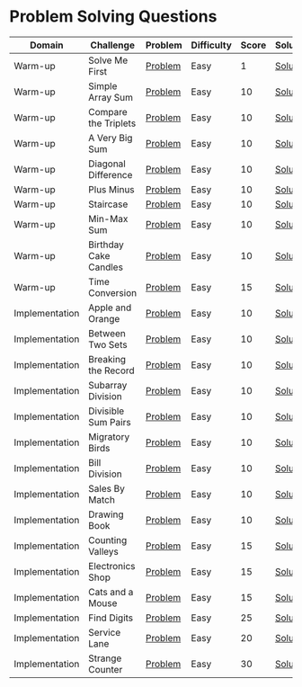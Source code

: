 # Problem Solving Questions

|Domain| Challenge|	Problem| Difficulty| Score| Solution
|--|--|--|--|--|--|
|Warm-up  |Solve Me First  | [Problem](https://www.hackerrank.com/challenges/solve-me-first?isFullScreen=true) | Easy  | 1  | [Solution](https://github.com/nksingh3/HackerRank/blob/main/Problem%20Solving/01%20-%20Warm-Up/01%20-%20Solve%20Me%20First.txt) |  
|Warm-up  |Simple Array Sum  | [Problem](https://www.hackerrank.com/challenges/simple-array-sum?isFullScreen=true) | Easy  | 10  | [Solution](https://github.com/nksingh3/HackerRank/blob/main/Problem%20Solving/01%20-%20Warm-Up/02%20-%20Simple%20Array%20Sum.txt) |  
|Warm-up  |Compare the Triplets  | [Problem](https://www.hackerrank.com/challenges/compare-the-triplets?isFullScreen=true) | Easy  | 10  | [Solution](https://github.com/nksingh3/HackerRank/blob/main/Problem%20Solving/01%20-%20Warm-Up/03%20-%20Compare%20The%20Triplets.txt) |  
|Warm-up  |A Very Big Sum  | [Problem](https://www.hackerrank.com/challenges/a-very-big-sum?isFullScreen=true) | Easy  | 10  | [Solution](https://github.com/nksingh3/HackerRank/blob/main/Problem%20Solving/01%20-%20Warm-Up/04%20-%20A%20Very%20Big%20Sum.txt) |  
|Warm-up  |Diagonal Difference  | [Problem](https://www.hackerrank.com/challenges/diagonal-difference?isFullScreen=true) | Easy  | 10  | [Solution](https://github.com/nksingh3/HackerRank/blob/main/Problem%20Solving/01%20-%20Warm-Up/05%20-%20Diagonal%20Difference.txt) |  
|Warm-up  |Plus Minus  | [Problem](https://www.hackerrank.com/challenges/plus-minus?isFullScreen=true) | Easy  | 10  | [Solution](https://github.com/nksingh3/HackerRank/blob/main/Problem%20Solving/01%20-%20Warm-Up/06%20-%20Plus%20Minus.txt) |  
|Warm-up  |Staircase  | [Problem](https://www.hackerrank.com/challenges/staircase?isFullScreen=true) | Easy  | 10  | [Solution](https://github.com/nksingh3/HackerRank/blob/main/Problem%20Solving/01%20-%20Warm-Up/07%20-%20Stair%20Case.txt) |  
|Warm-up  |Min-Max Sum  | [Problem](https://www.hackerrank.com/challenges/mini-max-sum?isFullScreen=true) | Easy  | 10  | [Solution](https://github.com/nksingh3/HackerRank/blob/main/Problem%20Solving/01%20-%20Warm-Up/08%20-%20Mini%20Max%20Sum.txt) |  
|Warm-up  |Birthday Cake Candles  | [Problem](https://www.hackerrank.com/challenges/birthday-cake-candles?isFullScreen=true) | Easy  | 10  | [Solution](https://github.com/nksingh3/HackerRank/blob/main/Problem%20Solving/01%20-%20Warm-Up/09%20-%20Birthday%20Cake%20Candles.txt) |  
|Warm-up  |Time Conversion  | [Problem](https://www.hackerrank.com/challenges/time-conversion?isFullScreen=true) | Easy  | 15  | [Solution](https://github.com/nksingh3/HackerRank/blob/main/Problem%20Solving/01%20-%20Warm-Up/10%20-%20Time%20Conversion.txt) |  
| Implementation | Apple and Orange |[Problem](https://www.hackerrank.com/challenges/apple-and-orange?isFullScreen=true)| Easy | 10 |[Solution](https://github.com/nksingh3/HackerRank/blob/main/Problem%20Solving/02%20-%20Implementation/01%20-%20Apple%20and%20Orange.txt)
| Implementation | Between Two Sets  |[Problem](https://www.hackerrank.com/challenges/between-two-sets?isFullScreen=true)| Easy | 10 |[Solution](https://github.com/nksingh3/HackerRank/blob/main/Problem%20Solving/02%20-%20Implementation/02%20-%20Between%20Two%20Sets.txt)
| Implementation | Breaking the Record |[Problem](https://www.hackerrank.com/challenges/breaking-best-and-worst-records?isFullScreen=true)| Easy | 10 |[Solution](https://github.com/nksingh3/HackerRank/blob/main/Problem%20Solving/02%20-%20Implementation/03%20-%20Breaking%20The%20Records.txt)
| Implementation | Subarray Division |[Problem](https://www.hackerrank.com/challenges/the-birthday-bar?isFullScreen=true)| Easy | 10 |[Solution](https://github.com/nksingh3/HackerRank/blob/main/Problem%20Solving/02%20-%20Implementation/04%20-%20Subarray%20Divisions.txt)
| Implementation | Divisible Sum Pairs |[Problem](https://www.hackerrank.com/challenges/divisible-sum-pairs?isFullScreen=true)| Easy | 10 |[Solution](https://github.com/nksingh3/HackerRank/blob/main/Problem%20Solving/02%20-%20Implementation/05%20-%20Divisible%20Sum%20Pairs.txt)
| Implementation | Migratory Birds |[Problem](https://www.hackerrank.com/challenges/migratory-birds?isFullScreen=true)| Easy | 10 |[Solution](https://github.com/nksingh3/HackerRank/blob/main/Problem%20Solving/02%20-%20Implementation/06%20-%20Migratory%20Birds.txt)
| Implementation | Bill Division |[Problem](https://www.hackerrank.com/challenges/bon-appetit?isFullScreen=true)| Easy | 10 |[Solution](https://github.com/nksingh3/HackerRank/blob/main/Problem%20Solving/02%20-%20Implementation/07%20-%20Bill%20Division.txt)
| Implementation | Sales By Match |[Problem](https://www.hackerrank.com/challenges/sock-merchant?isFullScreen=true)| Easy | 10 |[Solution](https://github.com/nksingh3/HackerRank/blob/main/Problem%20Solving/02%20-%20Implementation/08%20-%20Sales%20By%20Match.txt)
| Implementation | Drawing Book |[Problem](https://www.hackerrank.com/challenges/drawing-book?isFullScreen=true)| Easy | 10 |[Solution](https://github.com/nksingh3/HackerRank/blob/main/Problem%20Solving/02%20-%20Implementation/09%20-%20Drawing%20Book.txt)
| Implementation | Counting Valleys |[Problem](https://www.hackerrank.com/challenges/counting-valleys?isFullScreen=true)| Easy | 15 |[Solution](https://github.com/nksingh3/HackerRank/blob/main/Problem%20Solving/02%20-%20Implementation/10%20-%20Counting%20Valleys.txt)
| Implementation | Electronics Shop |[Problem](https://www.hackerrank.com/challenges/electronics-shop?isFullScreen=true)| Easy | 15 |[Solution](https://github.com/nksingh3/HackerRank/blob/main/Problem%20Solving/02%20-%20Implementation/11%20-%20Electronics%20Shop.txt)
| Implementation | Cats and a Mouse |[Problem](https://www.hackerrank.com/challenges/cats-and-a-mouse?isFullScreen=true)| Easy | 15 |[Solution](https://github.com/nksingh3/HackerRank/blob/main/Problem%20Solving/02%20-%20Implementation/12%20-%20Cats%20and%20a%20Shop.txt)
| Implementation | Find Digits |[Problem](https://www.hackerrank.com/challenges/find-digits?isFullScreen=true)| Easy | 25 |[Solution](https://github.com/nksingh3/HackerRank/blob/main/Problem%20Solving/02%20-%20Implementation/13%20-%20Find%20Digits.txt)
| Implementation | Service Lane |[Problem](https://www.hackerrank.com/challenges/service-lane?isFullScreen=true)| Easy | 20 |[Solution](https://github.com/nksingh3/HackerRank/blob/main/Problem%20Solving/02%20-%20Implementation/14%20-%20Service%20Lane.txt)
| Implementation | Strange Counter  |[Problem](https://www.hackerrank.com/challenges/strange-code?isFullScreen=true)| Easy | 30 |[Solution](https://github.com/nksingh3/HackerRank/blob/main/Problem%20Solving/02%20-%20Implementation/15%20-%20Strange%20Counter.txt)
